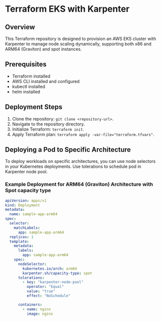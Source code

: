 # Terraform EKS with Karpenter

## Overview
This Terraform repository is designed to provision an AWS EKS cluster with Karpenter to manage node scaling dynamically, supporting both x86 and ARM64 (Graviton) and spot instances.

## Prerequisites
- Terraform installed
- AWS CLI installed and configured
- kubectl installed
- helm installed

## Deployment Steps
1. Clone the repository: `git clone <repository-url>`.
2. Navigate to the repository directory.
3. Initialize Terraform: `terraform init`.
4. Apply Terraform plan: `terraform apply -var-file="terraform.tfvars"`.

## Deploying a Pod to Specific Architecture
To deploy workloads on specific architectures, you can use node selectors in your Kubernetes deployments.
Use tolerations to schedule pod in Karpenter node pool.

### Example Deployment for ARM64 (Graviton) Architecture with Spot capacity type
```yaml
apiVersion: apps/v1
kind: Deployment
metadata:
  name: sample-app-arm64
spec:
  selector:
    matchLabels:
      app: sample-app-arm64
  replicas: 1
  template:
    metadata:
      labels:
        app: sample-app-arm64
    spec:
      nodeSelector:
        kubernetes.io/arch: arm64
        karpenter.sh/capacity-type: spot
      tolerations:
        - key: "karpenter-node-pool"
          operator: "Equal"
          value: "true"
          effect: "NoSchedule"

      containers:
        - name: nginx
          image: nginx
